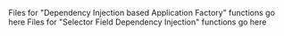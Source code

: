 Files for "Dependency Injection based Application Factory" functions go here
Files for "Selector Field Dependency Injection" functions go here
